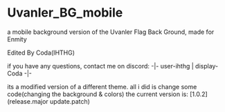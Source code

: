 # Uvanler_BG_mobile
a mobile background version of the Uvanler Flag Back Ground, made for Enmity

Edited By Coda(IHTHG)

if you have any questions, contact me on discord: -|- user-ihthg | display-Coda -|-

its a modified version of a different theme. all i did is change some code(changing the background & colors)
the current version is: [1.0.2] (release.major update.patch)
